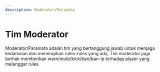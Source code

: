 ```yaml
---
description: Moderator/Paramata
---
```


# Tim Moderator

Moderator/Paramata adalah tim yang bertanggung jawab untuk menjaga kedamaian dan menerapkan rules-rules yang ada, Tim moderator juga berhak memberikan warn/mute/kick/ban/ban-ip terhadap player yang melanggar rules
